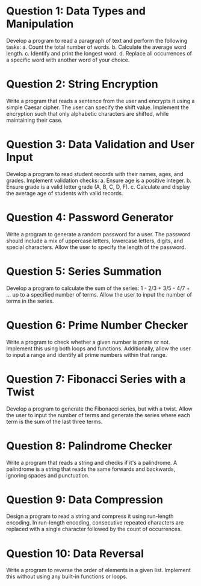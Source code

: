 # Question 1: Data Types and Manipulation
Develop a program to read a paragraph of text and perform the following tasks:
a. Count the total number of words.
b. Calculate the average word length.
c. Identify and print the longest word.
d. Replace all occurrences of a specific word with another word of your choice.

# Question 2: String Encryption
Write a program that reads a sentence from the user and encrypts it using a simple
Caesar cipher. The user can specify the shift value. Implement the encryption such that
only alphabetic characters are shifted, while maintaining their case.

# Question 3: Data Validation and User Input
Develop a program to read student records with their names, ages, and grades.
Implement validation checks:
a. Ensure age is a positive integer.
b. Ensure grade is a valid letter grade (A, B, C, D, F).
c. Calculate and display the average age of students with valid records.

# Question 4: Password Generator
Write a program to generate a random password for a user. The password should
include a mix of uppercase letters, lowercase letters, digits, and special characters.
Allow the user to specify the length of the password.

# Question 5: Series Summation
Develop a program to calculate the sum of the series: 1 - 2/3 + 3/5 - 4/7 + ... up to a
specified number of terms. Allow the user to input the number of terms in the series.

# Question 6: Prime Number Checker
Write a program to check whether a given number is prime or not. Implement this using
both loops and functions. Additionally, allow the user to input a range and identify all
prime numbers within that range.

# Question 7: Fibonacci Series with a Twist
Develop a program to generate the Fibonacci series, but with a twist. Allow the user to
input the number of terms and generate the series where each term is the sum of the
last three terms.

# Question 8: Palindrome Checker
Write a program that reads a string and checks if it's a palindrome. A palindrome is a
string that reads the same forwards and backwards, ignoring spaces and punctuation.

# Question 9: Data Compression
Design a program to read a string and compress it using run-length encoding. In
run-length encoding, consecutive repeated characters are replaced with a single
character followed by the count of occurrences.

# Question 10: Data Reversal
Write a program to reverse the order of elements in a given list. Implement this without
using any built-in functions or loops.